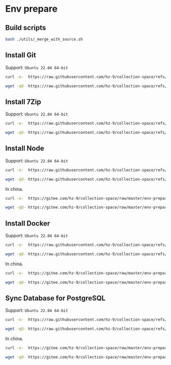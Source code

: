 # Env prepare

## Build scripts

``` sh
bash ./utils/_merge_with_source.sh
```

## Install Git

Support: `Ubuntu 22.04 64-bit`

``` sh
curl -o-  https://raw.githubusercontent.com/hz-9/collection-space/refs/heads/master/env-prepare/dist/install-git.sh | bash
```

``` sh
wget -qO- https://raw.githubusercontent.com/hz-9/collection-space/refs/heads/master/env-prepare/dist/install-git.sh | bash
```

## Install 7Zip

Support: `Ubuntu 22.04 64-bit`

``` sh
curl -o-  https://raw.githubusercontent.com/hz-9/collection-space/refs/heads/master/env-prepare/dist/install-7zip.sh | bash
```

``` sh
wget -qO- https://raw.githubusercontent.com/hz-9/collection-space/refs/heads/master/env-prepare/dist/install-7zip.sh | bash
```

## Install Node

Support: `Ubuntu 22.04 64-bit`

``` sh
curl -o-  https://raw.githubusercontent.com/hz-9/collection-space/refs/heads/master/env-prepare/dist/install-node.sh | bash
```

``` sh
wget -qO- https://raw.githubusercontent.com/hz-9/collection-space/refs/heads/master/env-prepare/dist/install-node.sh | bash
```

In china.

``` sh
curl -o-  https://gitee.com/hz-9/collection-space/raw/master/env-prepare/dist/install-node.sh | bash -s -- --in-china
```

``` sh
wget -qO- https://gitee.com/hz-9/collection-space/raw/master/env-prepare/dist/install-node.sh | bash -s -- --in-china
```

## Install Docker

Support: `Ubuntu 22.04 64-bit`

``` sh
curl -o-  https://raw.githubusercontent.com/hz-9/collection-space/refs/heads/master/env-prepare/dist/install-docker-ce.sh | bash
```

``` sh
wget -qO- https://raw.githubusercontent.com/hz-9/collection-space/refs/heads/master/env-prepare/dist/install-docker-ce.sh | bash
```

In china.

``` sh
curl -o-  https://gitee.com/hz-9/collection-space/raw/master/env-prepare/dist/install-docker-ce.sh | bash -s -- --in-china
```

``` sh
wget -qO- https://gitee.com/hz-9/collection-space/raw/master/env-prepare/dist/install-docker-ce.sh | bash -s -- --in-china
```

## Sync Database for PostgreSQL

Support: `Ubuntu 22.04 64-bit`

``` sh
curl -o-  https://raw.githubusercontent.com/hz-9/collection-space/refs/heads/master/env-prepare/dist/sync-db-postgresql.sh | bash
```

``` sh
wget -qO- https://raw.githubusercontent.com/hz-9/collection-space/refs/heads/master/env-prepare/dist/sync-db-postgresql.sh | bash
```

In china.

``` sh
curl -o-  https://gitee.com/hz-9/collection-space/raw/master/env-prepare/dist/sync-db-postgresql.sh | bash -s -- --in-china
```

``` sh
wget -qO- https://gitee.com/hz-9/collection-space/raw/master/env-prepare/dist/sync-db-postgresql.sh | bash -s -- --in-china
```
